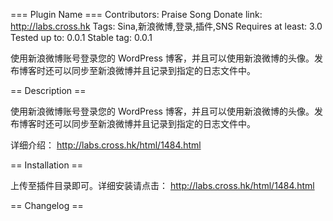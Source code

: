 === Plugin Name ===
Contributors: Praise Song
Donate link: http://labs.cross.hk
Tags: Sina,新浪微博,登录,插件,SNS
Requires at least: 3.0
Tested up to: 0.0.1
Stable tag: 0.0.1

使用新浪微博账号登录您的 WordPress 博客，并且可以使用新浪微博的头像。发布博客时还可以同步至新浪微博并且记录到指定的日志文件中。

== Description ==

使用新浪微博账号登录您的 WordPress 博客，并且可以使用新浪微博的头像。发布博客时还可以同步至新浪微博并且记录到指定的日志文件中。

详细介绍： http://labs.cross.hk/html/1484.html

== Installation ==

上传至插件目录即可。详细安装请点击： http://labs.cross.hk/html/1484.html


== Changelog ==
